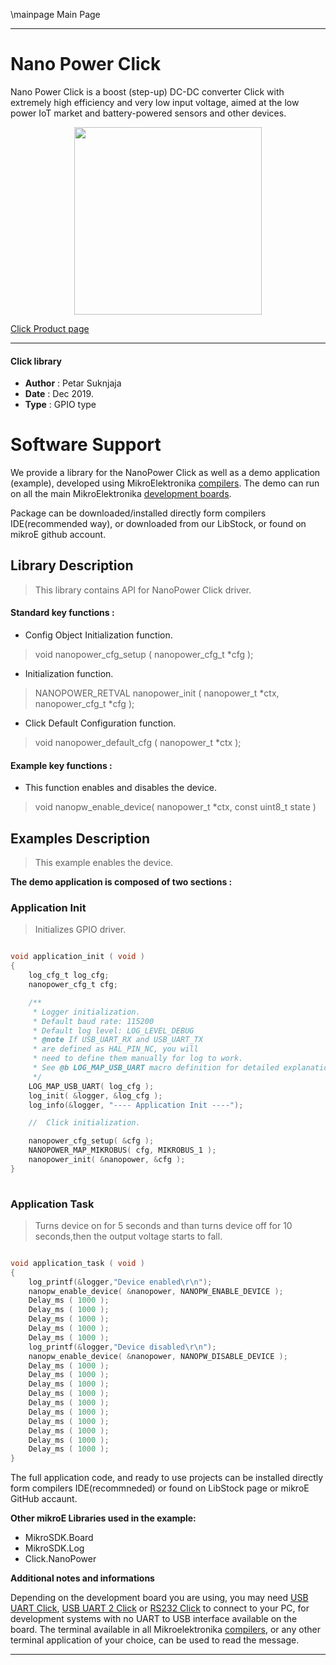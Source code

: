 \mainpage Main Page
 
 

---
# Nano Power Click

Nano Power Click is a boost (step-up) DC-DC converter Click with extremely high efficiency and very low input voltage, aimed at the low power IoT market and battery-powered sensors and other devices.

<p align="center">
  <img src="https://download.mikroe.com/images/click_for_ide/nanopower_click.png" height=300px>
</p>

[Click Product page](https://www.mikroe.com/nano-power-click)

---


#### Click library 

- **Author**        : Petar Suknjaja
- **Date**          : Dec 2019.
- **Type**          : GPIO type


# Software Support

We provide a library for the NanoPower Click 
as well as a demo application (example), developed using MikroElektronika 
[compilers](https://shop.mikroe.com/compilers). 
The demo can run on all the main MikroElektronika [development boards](https://shop.mikroe.com/development-boards).

Package can be downloaded/installed directly form compilers IDE(recommended way), or downloaded from our LibStock, or found on mikroE github account. 

## Library Description

> This library contains API for NanoPower Click driver.

#### Standard key functions :

- Config Object Initialization function.
> void nanopower_cfg_setup ( nanopower_cfg_t *cfg ); 
 
- Initialization function.
> NANOPOWER_RETVAL nanopower_init ( nanopower_t *ctx, nanopower_cfg_t *cfg );

- Click Default Configuration function.
> void nanopower_default_cfg ( nanopower_t *ctx );


#### Example key functions :

- This function enables and disables the device.
> void nanopw_enable_device( nanopower_t *ctx, const uint8_t state )

## Examples Description

> 
> This example enables the device.
> 

**The demo application is composed of two sections :**

### Application Init 

> Initializes GPIO driver.

```c

void application_init ( void )
{
    log_cfg_t log_cfg;
    nanopower_cfg_t cfg;

    /** 
     * Logger initialization.
     * Default baud rate: 115200
     * Default log level: LOG_LEVEL_DEBUG
     * @note If USB_UART_RX and USB_UART_TX 
     * are defined as HAL_PIN_NC, you will 
     * need to define them manually for log to work. 
     * See @b LOG_MAP_USB_UART macro definition for detailed explanation.
     */
    LOG_MAP_USB_UART( log_cfg );
    log_init( &logger, &log_cfg );
    log_info(&logger, "---- Application Init ----");

    //  Click initialization.

    nanopower_cfg_setup( &cfg );
    NANOPOWER_MAP_MIKROBUS( cfg, MIKROBUS_1 );
    nanopower_init( &nanopower, &cfg );
}
  
```

### Application Task

> Turns device on for 5 seconds and than turns device off for 10 seconds,then the output voltage starts to fall.


```c

void application_task ( void )
{
    log_printf(&logger,"Device enabled\r\n");
    nanopw_enable_device( &nanopower, NANOPW_ENABLE_DEVICE );
    Delay_ms ( 1000 );
    Delay_ms ( 1000 );
    Delay_ms ( 1000 );
    Delay_ms ( 1000 );
    Delay_ms ( 1000 );
    log_printf(&logger,"Device disabled\r\n");
    nanopw_enable_device( &nanopower, NANOPW_DISABLE_DEVICE );
    Delay_ms ( 1000 );
    Delay_ms ( 1000 );
    Delay_ms ( 1000 );
    Delay_ms ( 1000 );
    Delay_ms ( 1000 );
    Delay_ms ( 1000 );
    Delay_ms ( 1000 );
    Delay_ms ( 1000 );
    Delay_ms ( 1000 );
    Delay_ms ( 1000 );
}

```


The full application code, and ready to use projects can be  installed directly form compilers IDE(recommneded) or found on LibStock page or mikroE GitHub accaunt.

**Other mikroE Libraries used in the example:** 

- MikroSDK.Board
- MikroSDK.Log
- Click.NanoPower

**Additional notes and informations**

Depending on the development board you are using, you may need 
[USB UART Click](https://shop.mikroe.com/usb-uart-click), 
[USB UART 2 Click](https://shop.mikroe.com/usb-uart-2-click) or 
[RS232 Click](https://shop.mikroe.com/rs232-click) to connect to your PC, for 
development systems with no UART to USB interface available on the board. The 
terminal available in all Mikroelektronika 
[compilers](https://shop.mikroe.com/compilers), or any other terminal application 
of your choice, can be used to read the message.



---
